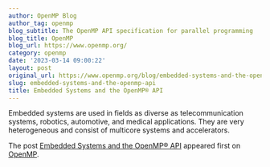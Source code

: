 ```yaml
---
author: OpenMP Blog
author_tag: openmp
blog_subtitle: The OpenMP API specification for parallel programming
blog_title: OpenMP
blog_url: https://www.openmp.org/
category: openmp
date: '2023-03-14 09:00:22'
layout: post
original_url: https://www.openmp.org/blog/embedded-systems-and-the-openmp-api/?utm_source=rss&utm_medium=rss&utm_campaign=embedded-systems-and-the-openmp-api
slug: embedded-systems-and-the-openmp-api
title: Embedded Systems and the OpenMP® API
---
```


<p>Embedded systems are used in fields as diverse as telecommunication systems, robotics, automotive, and medical applications. They are very heterogeneous and consist of multicore systems and accelerators.</p>

<p>The post <a href="https://www.openmp.org/blog/embedded-systems-and-the-openmp-api/" rel="nofollow">Embedded Systems and the OpenMP® API</a> appeared first on <a href="https://www.openmp.org" rel="nofollow">OpenMP</a>.</p>